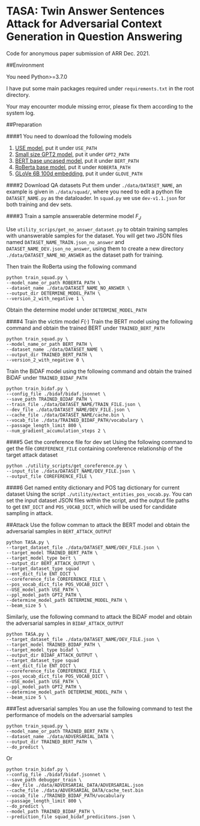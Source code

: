 # TASA: Twin Answer Sentences Attack for Adversarial Context Generation in Question Answering
Code for anonymous paper submission of ARR Dec. 2021.

##Environment

You need Python>=3.7.0

I have put some main packages required under `requirements.txt` in the root directory.

Your may encounter module missing error, please fix them according to the system log.

##Preparation

####1 You need to download the following models
1. [USE model](https://tfhub.dev/google/universal-sentence-encoder/4), put it under `USE_PATH`
2. [Small size GPT2 model](https://huggingface.co/gpt2/), put it under `GPT2_PATH`
3. [BERT base uncased model](https://huggingface.co/bert-base-uncased), put it under `BERT_PATH`
4. [RoBerta base model](https://huggingface.co/roberta-base), put it under `ROBERTA_PATH`
5. [GLoVe 6B 100d embedding](https://nlp.stanford.edu/data/glove.6B.zip), put it under `GLOVE_PATH`

####2 Download QA datasets 
Put them under `./data/DATASET_NAME`, an example is given in `./data/squad/`, where 
you need to edit a python file `DATASET_NAME.py` as the dataloader. In `squad.py` we use `dev-v1.1.json` for
both training and dev sets.

####3 Train a sample answerable determine model $F_J$

Use `utility_scrips/get_no_answer_dataset.py` to obtain training samples with unanswerable samples for the dataset.
You will get two JSON files named `DATASET_NAME_TRAIN.json_no_answer` and `DATASET_NAME_DEV.json_no_answer`, using 
them to create a new directory `./data/DATASET_NAME_NO_ANSWER` as the dataset path for training.

Then train the RoBerta using the following command
```
python train_squad.py \
--model_name_or_path ROBERTA_PATH \
--dataset_name ./data/DATASET_NAME_NO_ANSWER \
--output_dir DETERMINE_MODEL_PATH \
--version_2_with_negative 1 \
```
Obtain the determine model under `DETERMINE_MODEL_PATH`

####4 Train the victim model $F(\cdot)$
Train the BERT model using the following command and obtain the trained BERT under `TRAINED_BERT_PATH`
```
python train_squad.py \
--model_name_or_path BERT_PATH \
--dataset_name ./data/DATASET_NAME \
--output_dir TRAINED_BERT_PATH \
--version_2_with_negative 0 \
```
Train the BiDAF model using the following command and obtain the trained BiDAF under `TRAINED_BIDAF_PATH`
```
python train_bidaf.py \
--config_file ./bidaf/bidaf.jsonnet \
--save_path TRAINED_BIDAF_PATH \
--train_file ./data/DATASET_NAME/TRAIN_FILE.json \
--dev_file ./data/DATASET_NAME/DEV_FILE.json \
--cache_file ./data/DATASET_NAME/cache.bin \
--vocab_file ./data/TRAINED_BIDAF_PATH/vocabulary \
--passage_length_limit 800 \
--num_gradient_accumulation_steps 2 \
```

####5 Get the coreference file for dev set
Using the following command to get the file `COREFERENCE_FILE` containing coreference relationship of the target attack dataset
```
python ./utility_scripts/get_coreference.py \
--input_file ./data/DATASET_NAME/DEV_FILE.json \
--output_file COREFERENCE_FILE \
```

####6 Get named entity dictionary and POS tag dictionary for current dataset
Using the script `./utility/extact_entities_pos_vocab.py`. You can set the input dataset JSON files within the script,
and the output file paths to get `ENT_DICT` and `POS_VOCAB_DICT`, which will be used for candidate sampling in attack.

##Attack
Use the follow comman to attack the BERT model and obtain the adversarial samples in `BERT_ATTACK_OUTPUT`
```
python TASA.py \
--target_dataset_file ./data/DATASET_NAME/DEV_FILE.json \
--target_model TRAINED_BERT_PATH \
--target_model_type bert \
--output_dir BERT_ATTACK_OUTPUT \
--target_dataset_type squad
--ent_dict_file ENT_DICT \
--coreference_file COREFERENCE_FILE \
--pos_vocab_dict_file POS_VOCAB_DICT \
--USE_model_path USE_PATH \
--ppl_model_path GPT2_PATH \
--determine_model_path DETERMINE_MODEL_PATH \
--beam_size 5 \
```

Similarly, use the following command to attack the BiDAF model and obtain the adversarial samples in `BIDAF_ATTACK_OUTPUT`
```
python TASA.py \
--target_dataset_file ./data/DATASET_NAME/DEV_FILE.json \
--target_model TRAINED_BIDAF_PATH \
--target_model_type bidaf \
--output_dir BIDAF_ATTACK_OUTPUT \
--target_dataset_type squad
--ent_dict_file ENT_DICT \
--coreference_file COREFERENCE_FILE \
--pos_vocab_dict_file POS_VOCAB_DICT \
--USE_model_path USE_PATH \
--ppl_model_path GPT2_PATH \
--determine_model_path DETERMINE_MODEL_PATH \
--beam_size 5 \
```

###Test adversarial samples
You an use the following command to test the performance of models on the adversarial samples
```
python train_squad.py \
--model_name_or_path TRAINED_BERT_PATH \
--dataset_name ./data/ADVERSARIAL_DATA \
--output_dir TRAINED_BERT_PATH \
--do_predict \
```
Or
```
python train_bidaf.py \
--config_file ./bidaf/bidaf.jsonnet \
--save_path debugger_train \
--dev_file ./data/ADVERSARIAL_DATA/ADVERSARIAL.json
--cache_file ./data/ADVERSARIAL_DATA/cache_test.bin
--vocab_file ./TRAINED_BIDAF_PATH/vocabulary
--passage_length_limit 800 \
--do_predict \
--model_path TRAINED_BIDAF_PATH \
--prediction_file squad_bidaf_predicitons.json \
```